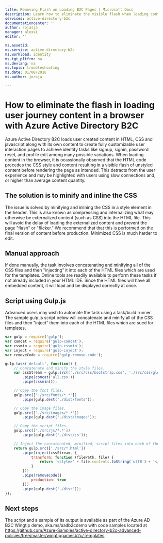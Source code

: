 ```yaml
---
title: Removing Flash on Loading B2C Pages | Microsoft Docs
description: Learn how to eliminate the visible flash when loading content on a b2c page by minifying and inlining the CSS in a style element in the header
services: active-directory-b2c
documentationcenter: ''
author: rojasja
manager: alexsi
editor: ''

ms.assetid: 
ms.service: active-directory-b2c
ms.workload: identity
ms.tgt_pltfrm: na
ms.devlang: na
ms.topic: troubleshooting
ms.date: 01/08/2018
ms.author: joroja

---
```

# How to eliminate the flash in loading user journey content in a browser with Azure Active Directory B2C
Azure Active Directory B2C loads user created content in HTML, CSS and javascript along with its own content to create fully customizable user interaction pages to achieve identity tasks like signup, signin, password reset, and profile edit among many possible variations.  When loading content in the browser, it is ocassionally observed that the HTML code precedes the CSS style and content resulting in a visible flash of unstyled content before rendering the page as intended.  This detracts from the user experience and may be highlighted with users using slow connections and, or higher than average content quantity.


## The solution is to minify and inline the CSS
The issue is solved by minifying and inlining the CSS in a style element in the header.  This is also known as compressing and internalizing what may otherwise be externalized content (such as CSS) into the HTML file.  This will avoid the delay of loading the externalized content and prevent the page "flash" or "flicker."  We recommend that that this is performed on the final version of content before production.  Minimized CSS is much harder to edit.


## Manual approach
If done manually, the task involves concatenating and minifying all of the CSS files and then "injecting" it into each of the HTML files which are used for the templates.  Online tools are readily available to perform these tasks if not already included in your HTML IDE.  Since the HTML files will have all embedded content, it will load and be displayed correctly at once.

## Script using Gulp.js
Advanced users may wish to automate the task using a task/build runner.  The sample gulp.js script below will concatenate and minify all of the CSS files and then "inject" them into each of the HTML files which are sued for templates.

```javascript
var gulp = require('gulp');
var concat = require('gulp-concat');
var cssmin = require('gulp-cssmin');
var inject = require('gulp-inject');
var removeCode = require('gulp-remove-code');

gulp.task('default', function() {
    // Concatenate and minify the style files.
    var cssStream = gulp.src(['./src/css/bootstrap.css', './src/css/global.css'])
        .pipe(concat('all.css'))
        .pipe(cssmin());

    // Copy the font files.
    gulp.src(['./src/fonts/*.*'])
        .pipe(gulp.dest('./dist/fonts'));

    // Copy the image files.
    gulp.src(['./src/images/*.*'])
        .pipe(gulp.dest('./dist/images'));

    // Copy the script files.
    gulp.src(['./src/js/*.*'])
        .pipe(gulp.dest('./dist/js'));

    // Inject the concatenated, minified, script files into each of the HTML files and remove any external files.
    return gulp.src(['./src/*.html'])
        .pipe(inject(cssStream, {
            transform: function (filePath, file) {
                return '<style>' + file.contents.toString('utf8') + '</style>';
            }
        }))
        .pipe(removeCode({
            production: true
        }))
        .pipe(gulp.dest('./dist'));
});

```



## Next steps
The script and a sample of its output is available as part of the Azure AD B2C Wingtip demo, aka.ms/aadb2cdemo with code samples located at https://github.com/Azure-Samples/active-directory-b2c-advanced-policies/tree/master/wingtipgamesb2c/Templates

